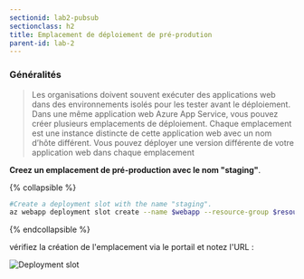 ```yaml
---
sectionid: lab2-pubsub
sectionclass: h2
title: Emplacement de déploiement de pré-prodution
parent-id: lab-2
---
```


### Généralités

> Les organisations doivent souvent exécuter des applications web dans des environnements isolés pour les tester avant le déploiement. Dans une même application web Azure App Service, vous pouvez créer plusieurs emplacements de déploiement. Chaque emplacement est une instance distincte de cette application web avec un nom d’hôte différent. Vous pouvez déployer une version différente de votre application web dans chaque emplacement

**Creez un emplacement de pré-production avec le nom "staging"**.

{% collapsible %}

```bash
#Create a deployment slot with the name "staging".
az webapp deployment slot create --name $webapp --resource-group $resourceGroup --slot staging
```

{% endcollapsible %}

vérifiez la création de l'emplacement via le portail et notez l'URL :

![Deployment slot](/media/lab1/deployment_slot.png)